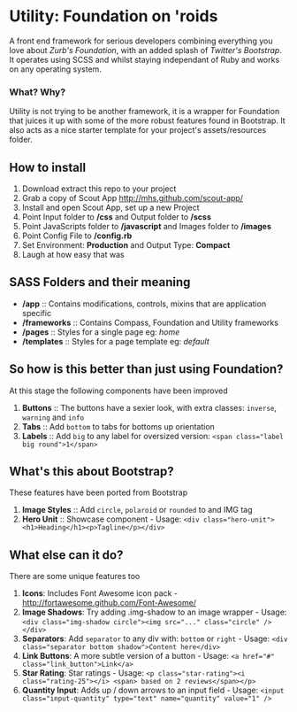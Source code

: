 Utility: Foundation on 'roids
=======

A front end framework for serious developers combining everything you love about _Zurb's Foundation_, with an added splash of _Twitter's Bootstrap_. It operates using SCSS and whilst staying independant of Ruby and works on any operating system.

### What? Why?

Utility is not trying to be another framework, it is a wrapper for Foundation that juices it up with some of the more robust features found in Bootstrap. It also acts as a nice starter template for your project's assets/resources folder.

## How to install
1. Download extract this repo to your project
1. Grab a copy of Scout App http://mhs.github.com/scout-app/
1. Install and open Scout App, set up a new Project
1. Point Input folder to __/css__ and Output folder to __/scss__
1. Point JavaScripts folder to __/javascript__ and Images folder to __/images__
1. Point Config File to __/config.rb__
1. Set Environment: __Production__ and Output Type: __Compact__
1. Laugh at how easy that was

## SASS Folders and their meaning
- __/app__ :: Contains modifications, controls, mixins that are application specific
- __/frameworks__ :: Contains Compass, Foundation and Utility frameworks
- __/pages__ :: Styles for a single page eg: _home_
- __/templates__ :: Styles for a page template eg: _default_
         
## So how is this better than just using Foundation?
At this stage the following components have been improved

1. __Buttons__ :: The buttons have a sexier look, with extra classes: ``inverse``, ``warning`` and ``info``
1. __Tabs__ :: Add ``bottom`` to tabs for bottoms up orientation
1. __Labels__ :: Add ``big`` to any label for oversized version: ``<span class="label big round">1</span>``

## What's this about Bootstrap?
These features have been ported from Bootstrap

1. __Image Styles__ :: Add ``circle``, ``polaroid`` or ``rounded`` to and IMG tag
1. __Hero Unit__ :: Showcase component - Usage: ``<div class="hero-unit"><h1>Heading</h1><p>Tagline</p></div>``

## What else can it do?
There are some unique features too

1. __Icons__: Includes Font Awesome icon pack - http://fortawesome.github.com/Font-Awesome/
1. __Image Shadows__: Try adding .img-shadow to an image wrapper - Usage: ``<div class="img-shadow circle"><img src="..." class="circle" /></div>``
1. __Separators__: Add ``separator`` to any div with: ``bottom`` or ``right`` - Usage: ``<div class="separator bottom shadow">Content here</div>``
1. __Link Buttons__: A more subtle version of a button - Usage: ``<a href="#" class="link_button">Link</a>``
1. __Star Rating__: Star ratings - Usage: ``<p class="star-rating"><i class="rating-25"></i> <span> based on 2 reviews</span></p>``
1. __Quantity Input__: Adds up / down arrows to an input field - Usage: ``<input class="input-quantity" type="text" name="quantity" value="1" />``